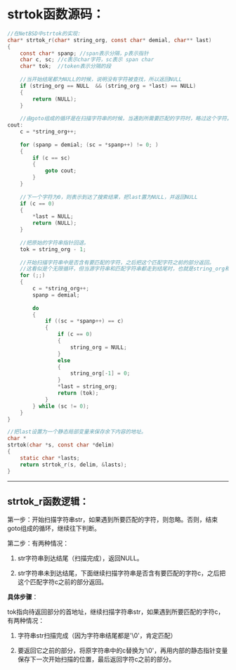 # strtok函数源码：

```c
//在NetBSD中strtok的实现:
char* strtok_r(char* string_org, const char* demial, char** last)
{
	const char* spanp; //span表示分隔，p表示指针
	char c, sc; //c表示char字符，sc表示 span char
	char* tok;  //token表示分隔的段
 
	//当开始结尾都为NULL的时候，说明没有字符被查找，所以返回NULL
	if (string_org == NULL  && (string_org = *last) == NULL)
	{
	    return (NULL);
	}
 
	//由goto组成的循环是在扫描字符串的时候，当遇到所需要匹配的字符时，略过这个字符。        
cout:
	c = *string_org++;
    
	for (spanp = demial; (sc = *spanp++) != 0; )
    {
    	if (c == sc)
        {
        	goto cout;
        }
    }
 
	//下一个字符为0，则表示到达了搜索结果，把last置为NULL，并返回NULL            
	if (c == 0)
	{
	    *last = NULL;
	    return (NULL);
	}
 
	//把原始的字符串指针回退。            
	tok = string_org - 1;
	
	//开始扫描字符串中是否含有要匹配的字符，之后把这个匹配字符之前的部分返回。
	//这看似是个无限循环，但当源字符串和匹配字符串都走到结尾时，也就是string_org和sc都为NULL时，最外层循环最后会走到return(tok)结束循环。
	for (;;)
    {
	    c = *string_org++;
	    spanp = demial;
	    
	    do 
        {
	        if ((sc = *spanp++) == c) 
            {
	            if (c == 0)
                {
	                string_org = NULL;
                }
	            else
                {
	                string_org[-1] = 0;
                }
	            *last = string_org;
	            return (tok);
            }
        } while (sc != 0);
    }	    
}

//把last设置为一个静态局部变量来保存余下内容的地址。
char *
strtok(char *s, const char *delim)
{
    static char *lasts; 
    return strtok_r(s, delim, &lasts);
}
```
---

## strtok_r函数逻辑：

第一步：开始扫描字符串str，如果遇到所要匹配的字符，则忽略。否则，结束goto组成的循环，继续往下判断。

第二步：有两种情况：

1. str字符串到达结尾（扫描完成），返回NULL。

2. str字符串未到达结尾，下面继续扫描字符串是否含有要匹配的字符c，之后把这个匹配字符c之前的部分返回。

**具体步骤**：

tok指向待返回部分的首地址，继续扫描字符串str，如果遇到所要匹配的字符c，有两种情况：

1. 字符串str扫描完成（因为字符串结尾都是'\0'，肯定匹配）

2. 要返回它之前的部分，将原字符串中的c替换为'\0'，再用内部的静态指针变量保存下一次开始扫描的位置，最后返回字符c之前的部分。